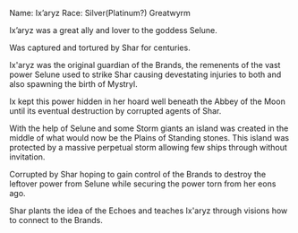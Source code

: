 Name: Ix’aryz
Race: Silver(Platinum?) Greatwyrm

Ix’aryz was a great ally and lover to the goddess Selune. 

Was captured and tortured by Shar for centuries. 

Ix'aryz was the original guardian of the Brands, the remenents of the vast power Selune used to strike Shar causing devestating injuries to both and also spawning the birth of Mystryl. 

Ix kept this power hidden in her hoard well beneath the Abbey of the Moon until its eventual destruction by corrupted agents of Shar.  

With the help of Selune and some Storm giants an island was created in the middle of what would now be the Plains of Standing stones. This island was protected by a massive perpetual storm allowing few ships through without invitation. 

Corrupted by Shar hoping to gain control of the Brands to destroy the leftover power from Selune while securing the power torn from her eons ago. 

Shar plants the idea of the Echoes and teaches Ix'aryz through visions how to connect to the Brands. 




